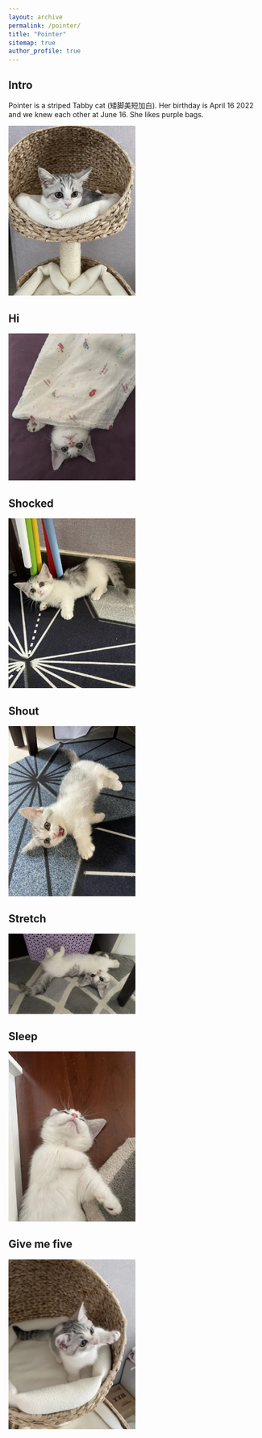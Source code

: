 ```yaml
---
layout: archive
permalink: /pointer/
title: "Pointer"
sitemap: true
author_profile: true
---
```






## Intro
Pointer is a striped Tabby cat (矮脚美短加白). Her birthday is April 16 2022 and we knew each other at June 16. She likes purple bags. 


<img src=../images/front_face.jpg width=50% />


## Hi
<img src=../images/hi.jpg width=50% />


## Shocked
<img src=../images/shocked.jpg width=50% />


## Shout
<img src=../images/shout.jpg width=50% />


## Stretch
<img src=../images/stretch.jpg width=50% />


## Sleep
<img src=../images/sleep.jpg width=50% />


## Give me five
<img src=../images/giveme5.jpg width=50% />